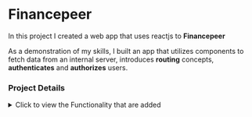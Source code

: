 # Financepeer

In this project I created a web app that uses reactjs to **Financepeer**

As a demonstration of my skills, I built an app that utilizes components to fetch data from an internal server, introduces **routing** concepts, **authenticates** and **authorizes** users.

### Project Details

<details>
<summary>Click to view the Functionality that are added</summary>

#### Project Functionality

The app have the following functionalities

- Register Route

  - To create an account, users will need to provide their name,email address and password.
  - if u provide already registred email address There will be alert.
  - while registering if ur password and re-entred paessword should be the same or there will be alert.
  - provied data of the user (emailId) will be checked if that is already present in our collection user will see alert or this is new user then users emailId,password and name will be added to local mongodb/myuserdb/users

- Login Route

  - Login is easy with a valid username and password. Users will be able to access their accounts once they've registered.
  - Navigation links are provided in the Navbar for users to access Home, given data

- Home Route

  - JSON files can only be uploaded via this panel. I used Filereader to read the file containt and show it in console.
  - After clicking the logout link, users will be able to navigate to the login page.
  - Even user provide "/" path he will be redirected to log in page.

- Data

  - Given Jsondata is avilable here.

#### Project Details

- In order to focus my efforts on the functionality of this app rather than styling it, I used Bootstrap for quick styling for most of the components.
- I built a Register page to store user information in mongodb, and then I built a login page to cross-check user email with the email in mongodb, and if they do not   exist, There will be alert.
- Upon successfully entering user details and pressing login, the user will be redirected to the home page.


### Improvements to come

- json data will be saved in data base and showed on same page.
- A pagination was needed to limit the number of details displayed on each page to ten.
- Clicking a particular post will redirect the user to the posts by that particular user of that particular post
- A user interface and user experience needs to be improved to be attractive.

</details>
